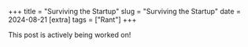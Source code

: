 +++
title = "Surviving the Startup"
slug = "Surviving the Startup"
date = 2024-08-21
[extra]
tags = ["Rant"]
+++

This post is actively being worked on!

<!-- Why is that being promoted as a programmer forces you to program less and less?

Why is that the reward for being good at your job is to not been able to do it?

This is the story of how in a period of 1.5 years I went from **Junior Gameplay Developer** to **Lead Programmer** and a rant about the inevitable fact of how promotions will stop you from doing whatever you were promoted for.

This is the story of one of my first jobs in the videogame industry, as well as light hearted remembrance of the thoughts I had at the time.

## The job

I distinctly remember the third interview for this job, a somewhat relaxed meeting with the CEO of the studio. One of the questions that, although as typical as they get, stood out the most was **"Where do your see yourself 2 years from now?"**.

Up until this point I had only work in part time jobs, personal projects or in game studios with less future than a 2024 JavaScript Framework, so I never thought about my development in a serious studio environment. To be honest, my only aspiration at this time was to not be fired the first month. But alas, the 4 seconds I took to think rendered one lucky answer.

I said: **"I wanna be CTO!"**.

## The team

For some reason, the CEO took that statement really well, so much so as to encourage me to try to reach for it since the role was vacant anyway. In retrospect, this was a **red flag** that I failed to spot at the time, since on a normal team there should already be someone knowledgeable enough as to get there before me.

This was **not** the case whatsoever. At this point the team was composed by three pirates and one programmer. I can not call them anything else than pirates since the only thing I watched them do was break havoc in the codebase, and knowing that they were getting paid felt as a robbery! It's not that they were failing to do their job, it was more like they were intentionally breaking stuff up so the game could never be played.

## The codebase

It was broken. Broken as fuck. Broken as I have never seen before. Making it compile without errors was a monumental task, but playing in-editor was downright impossible. Making a distributable package to play elsewhere was but a distant dream. Stability was a huge problem:

- Play single-player in editor? Crash.
- Play multi-player with 2 clients? Crash.
- Hot reload? Crash.
- Recompile with the editor open? Crash.
- Delete a loot-chest from the map? 30 minutes freeze, then crash.

Also, almost any native Unreal Editor feature that the team tried to use would crash the engine, such as profiling, searching assets, moving to another map or editing a map. I have seen some nasty code over the years but nothing up to this level. This was something else, almost intentionally evil, and a mystery to me. So I approached my boss (Lemon from now on) and asked how did this came to be.

Turns out that somehow the old Tech Artist (Chad from now on) convinced Lemon to make a huge refactor which lasted for 6 months, just to leave the studio half way through. To this day, I have no clue as to why Lemon accepted this premise, but now they were somewhat in between upset and traumatized, and wouldn't accept any work but bug-fixing.

At some point I proposed to make the game again in the latest version of the engine, or even in another engine so we could port to other platforms with ease (I am proficient in many engines and heard Lemon talking about a mobile version at some point) but to no avail. They were just too deep in the sunken-cost fallacy to realize that this was the best option at the time.

## Then what

1 month later a dear friend of mine was hired (Cat from now on, also helped me get the job in first place lol). 2 months later we could convince Lemon to fire 2 of the pirates (the last one left on his own) and we started to fix the game little by little. From the moment I was hired to the moment the game became playable, 6 months had passed. We fixed around 300 crashes and re-enabled almost all the systems that were once functional, as well as developing new ones. I had time to make a huge renaming refactor to unify the prefix and suffix of every class so hierarchies were clearer to spot, I changed the name of the game, and finally, I updated the engine version a whole new number up.

We were still dragging extremely convoluted and opaque systems left behind by Chad, since Lemon didn't let us refactor them, but we were miles away from where we were. Lemon finally started to trust my judgement and both Cat and me got promoted to regular programmers. No more junior bullshit.

## Ascend!

At this point, the game works as intended and bosses start promoting it. A marketing team is hired and we started being visited almost daily by investors. A new producer arrives (Muffin from now on), we start working with dates and milestones, and they start hiring everyone that even dares to look our way. The team is starting to get big, and suddenly, **we need a Lead**.

Up to this point, I have been the most outspoken trash talker in the team. I have called out every bad decision, and I have corrected it when I could. I have openly swear to physically hurt anyone that dares to break whatever I had just fix, multiple times, but even tho I'm not the most subtle speaker, the team did rely on me to fix stuff. I was teaching Git almost daily, designers and artist came to me when they had a problem, and I was quick to delegate tasks and mentor other programmers into whatever system they had the unfortunate luck to stumble into.

There was a clear social structure in place and I was at the top, and Cat was a close second, so Muffin took into his hands the task of making things official, and started pushing for our respective promotions. Soon later, Cat is now Team Manager and I'm Lead.

## Life as a Lead

This was not fun. Not fun at all. Some weeks ago I was cruising through code as no-ones business and now I'm getting 2 hours of codding per week at best. I was outspokenly not happy and Muffin was not happy about my "outspokency". Soon after, I could talk him out of half the meets we were having, like dailies, weeklies and half of the department meets. This lowered the amount of meets from 8 to 3 a week, although we kept having "crisis meets" now and then for every minute reason, and I had to keep talking with external companies such as anti-cheat providers.

A this time, I had sort of an existential crisis. I have almost reached the role I had set for myself in this company and I was not happy at all with it. Thoughts as the ones bellow crossed my mind often:

- Why is that being promoted as a programmer forces you to program less and less?
- Why is that the reward for being good at your job is to not been able to do it?

The thing is that I didn't exactly knew which roles do what, so I'm gonna blame my inexperience on this one.

Existential crisis or not, I had a moderate amount of freedom now. With the help of Cat, we took ownership of the programming roadmap and we could see light at the end of the tunnel for the first time in many many months. We had all sorts of plans on how to fix the game and we carefully crafted a delicate plan that would catapult the game into a new era of stability and performance! Or so we thought.

## Release date

**Wat**.

As I said, we had just recently started working with milestones (thanks, Muffin), so we were not really used to having specific dates for specific tasks. While we did use Jira and tasks had dates on them, they were hardly taken seriously since we didn't knew the motives or goals behind that work.

Suddenly we had a very clear picture and a list of stuff to do, which was great... if it just didn't absolutely demolished our shiny new roadmap.

So. We were asked to make a second one that included the requirements for the release date. And oh boy there were requirements. The list contained about 32 new features that were estimated to take about 8 months of work for the current team. Turns out, we just had 3 months to do it! We were asked to leave out anything that wasn't pure development towards a functional feature. No contingency, no bugfixing and no polishing fitted in the roadmap, and we were very loud about all the problems this might incur in the future, but to no avail.

Some team members asked why we didn't asked for more than 8 programmers, but this is just the same as asking why two pregnant women can't have their babies in half the time. **Not all workflows are parallelizable**. Usually the polishing step is the less parallelizable one, but we were having none. What was stopping us was dependencies. This is called in videogames as "realtime design" and it is awful, specially for programmers, since we are the last step of the chain.

```mermaid

But we were having none of that.

## The grind

At this point we were changing the roadmap weekly. New features were added and/or removed from the initial 32 while designers struggled to hand over a final design so we could start implementing it. This usually means that the final design would change during development. Often, higher-ups asked for changes or unplanned features, many of which would collide with ancient system that, while fixed, had been mostly untouched.

The art team suffered their own set of crises but honestly didn't pay much attention to them since whenever they had any technical problem they would proactively and politely ask us for help.

These months were complete chaos and many of the bad decisions I have been calling out over many months came crashing down on us when we least needed it.

el momento en el que se intenta programar y llevar la producción a la vez, y cuando te das cuenta de que no puedes

cuando dejas de conocer tu propia codebase y tienes que estar preguntado a la gente cómo hacer las cosas

# Conclusions

> Let dreams be dreams, because no dream comes true as dreamed. - **Me**

si te gusta programar pide ser principal engeneer, no cto ni tech lead ni leches
``` -->
